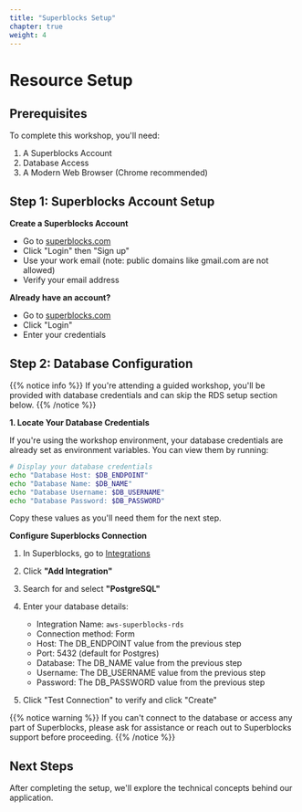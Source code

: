 ```yaml
---
title: "Superblocks Setup"
chapter: true
weight: 4
---
```


# Resource Setup

## Prerequisites

To complete this workshop, you'll need:

1. A Superblocks Account
2. Database Access
3. A Modern Web Browser (Chrome recommended)

## Step 1: Superblocks Account Setup

**Create a Superblocks Account**

- Go to [superblocks.com](https://www.superblocks.com)
- Click "Login" then "Sign up"
- Use your work email (note: public domains like gmail.com are not allowed)
- Verify your email address

**Already have an account?**

- Go to [superblocks.com](https://www.superblocks.com)
- Click "Login"
- Enter your credentials

## Step 2: Database Configuration

{{% notice info %}}
If you're attending a guided workshop, you'll be provided with database credentials and can skip the RDS setup section below.
{{% /notice %}}

**1. Locate Your Database Credentials**

If you're using the workshop environment, your database credentials are already set as environment variables. You can view them by running:

```bash
# Display your database credentials
echo "Database Host: $DB_ENDPOINT"
echo "Database Name: $DB_NAME"
echo "Database Username: $DB_USERNAME"
echo "Database Password: $DB_PASSWORD"
```

Copy these values as you'll need them for the next step.

**Configure Superblocks Connection**

1. In Superblocks, go to [Integrations](https://app.superblocks.com/integrations)
2. Click **"Add Integration"**
3. Search for and select **"PostgreSQL"**
4. Enter your database details:

   - Integration Name: `aws-superblocks-rds`
   - Connection method: Form
   - Host: The DB_ENDPOINT value from the previous step
   - Port: 5432 (default for Postgres)
   - Database: The DB_NAME value from the previous step
   - Username: The DB_USERNAME value from the previous step
   - Password: The DB_PASSWORD value from the previous step

5. Click "Test Connection" to verify and click "Create"

{{% notice warning %}}
If you can't connect to the database or access any part of Superblocks, please ask for assistance or reach out to Superblocks support before proceeding.
{{% /notice %}}

## Next Steps

After completing the setup, we'll explore the technical concepts behind our application.
